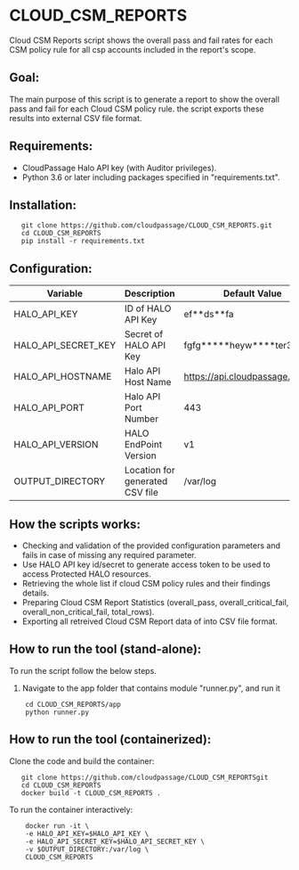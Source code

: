 # CLOUD_CSM_REPORTS
Cloud CSM Reports script shows the overall pass and fail rates for each CSM policy rule for all csp accounts included in the report's scope.

## Goal:
The main purpose of this script is to generate a report to show the overall pass and fail for each Cloud CSM policy rule. the script exports these results into external CSV file format.

## Requirements:
- CloudPassage Halo API key (with Auditor privileges).
- Python 3.6 or later including packages specified in "requirements.txt".

## Installation:

```
   git clone https://github.com/cloudpassage/CLOUD_CSM_REPORTS.git
   cd CLOUD_CSM_REPORTS
   pip install -r requirements.txt
```

## Configuration:
| Variable | Description | Default Value |
| -------- | ----- | ----- |
| HALO_API_KEY | ID of HALO API Key | ef\*\*ds\*\*fa |
| HALO_API_SECRET_KEY | Secret of HALO API Key | fgfg\*\*\*\*\*heyw\*\*\*\*ter352\*\*\* |
| HALO_API_HOSTNAME | Halo API Host Name | https://api.cloudpassage.com |
| HALO_API_PORT | Halo API Port Number | 443 |
| HALO_API_VERSION | HALO EndPoint Version | v1 |
| OUTPUT_DIRECTORY | Location for generated CSV file | /var/log |

## How the scripts works:
- Checking and validation of the provided configuration parameters and fails in case of missing any required parameter.
- Use HALO API key id/secret to generate access token to be used to access Protected HALO resources.
- Retrieving the whole list if cloud CSM policy rules and their findings details.
- Preparing Cloud CSM Report Statistics (overall_pass, overall_critical_fail, overall_non_critical_fail, total_rows).
- Exporting all retreived Cloud CSM Report data of into CSV file format.

## How to run the tool (stand-alone):
To run the script follow the below steps.

1.  Navigate to the app folder that contains module "runner.py", and run it

```
    cd CLOUD_CSM_REPORTS/app
    python runner.py
```

## How to run the tool (containerized):
Clone the code and build the container:

```
   git clone https://github.com/cloudpassage/CLOUD_CSM_REPORTSgit
   cd CLOUD_CSM_REPORTS
   docker build -t CLOUD_CSM_REPORTS .
```

To run the container interactively:

```
    docker run -it \
    -e HALO_API_KEY=$HALO_API_KEY \
    -e HALO_API_SECRET_KEY=$HALO_API_SECRET_KEY \
    -v $OUTPUT_DIRECTORY:/var/log \
    CLOUD_CSM_REPORTS
```